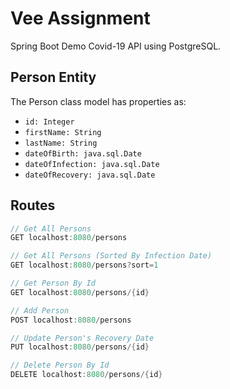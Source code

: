 # Vee Assignment
Spring Boot Demo Covid-19 API using PostgreSQL.

## Person Entity

The Person class model has properties as:

* ```id: Integer```
* ```firstName: String```
* ```lastName: String```
* ```dateOfBirth: java.sql.Date```
* ```dateOfInfection: java.sql.Date```
* ```dateOfRecovery: java.sql.Date```

## Routes

```java
// Get All Persons
GET localhost:8080/persons

// Get All Persons (Sorted By Infection Date)
GET localhost:8080/persons?sort=1

// Get Person By Id
GET localhost:8080/persons/{id}

// Add Person
POST localhost:8080/persons

// Update Person's Recovery Date
PUT localhost:8080/persons/{id}

// Delete Person By Id
DELETE localhost:8080/persons/{id}
```
